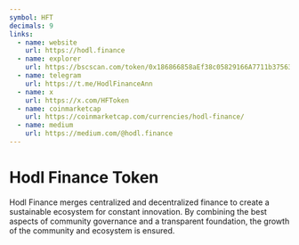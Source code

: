 ```yaml
---
symbol: HFT
decimals: 9
links:
  - name: website
    url: https://hodl.finance
  - name: explorer
    url: https://bscscan.com/token/0x186866858aEf38c05829166A7711b37563e15994
  - name: telegram
    url: https://t.me/HodlFinanceAnn
  - name: x
    url: https://x.com/HFToken
  - name: coinmarketcap
    url: https://coinmarketcap.com/currencies/hodl-finance/
  - name: medium
    url: https://medium.com/@hodl.finance
---
```


# Hodl Finance Token

Hodl Finance merges centralized and decentralized finance to create a sustainable ecosystem for constant innovation. By combining the best aspects of community governance and a transparent foundation, the growth of the community and ecosystem is ensured.
